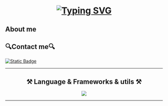 <h1 align="center">
<a href="https://git.io/typing-svg"><img src="https://readme-typing-svg.demolab.com?font=Roboto&weight=700&size=32&pause=2000&color=613AF7&width=220&lines=Trifonov+Sergei" alt="Typing SVG" /></a>
</h1>
<h2 align="left">About me</h2>
<p>

</p>
<h2 align="left">🔍Contact me🔍</h2>
<p>
  <a href="https://t.me/Parsefal_T" target="_blank">
    <img alt="Static Badge" src="https://img.shields.io/badge/Telegram-2CA5E0?style=for-the-badge&logo=telegram&logoColor=orange&logoSize=amd&labelColor=black&color=black">
  </a>
</p>
<hr>
<h2 align="center">⚒️ Language & Frameworks & utils ⚒️</h2>
<p align="center">
  <a href="https://skillicons.dev">
    <img src="https://skillicons.dev/icons?i=git,html,css,js,ts,react,neovim,npm,tailwind,figma,nodejs,prisma,docker" />
  </a>
</p>
<hr>
